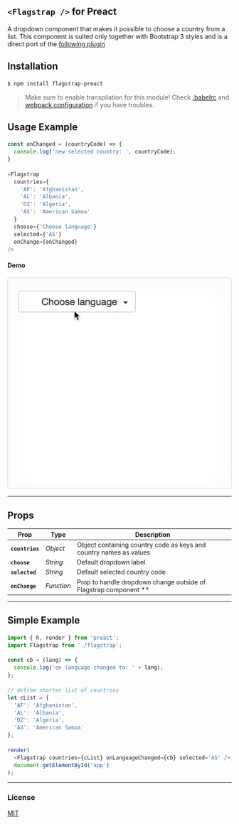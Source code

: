## `<Flagstrap />` for Preact

A dropdown component that makes it possible to choose a country from a list. This component is suited only together with Bootstrap 3 styles and is a direct port of the [following plugin](https://github.com/blazeworx/flagstrap)

## Installation
```sh
$ npm install flagstrap-preact
```



> Make sure to enable transpilation for this module! Check [.babelrc](https://github.com/bboydflo/flagstrap-preact/blob/master/.babelrc) and [webpack configuration](https://github.com/bboydflo/flagstrap-preact/blob/master/https://github.com/bboydflo/flagstrap-preact/blob/master/webpack.config.js) if you have troubles.



## Usage Example


```js
const onChanged = (countryCode) => {
  console.log('new selected country: ', countryCode);
}

<Flagstrap
  countries={
    'AF': 'Afghanistan',
    'AL': 'Albania',
    'DZ': 'Algeria',
    'AS': 'American Samoa'
  }
  choose={'Choose language'}
  selected={'AS'}
  onChange={onChanged}
/>
```


#### Demo

<img alt="preview" src="https://github.com/bboydflo/flagstrap-preact/blob/master/flagstrap-preact.gif" width="720">

---


## Props

| Prop                | Type       | Description         |
|---------------------|------------|---------------------|
| **`countries`**     | _Object_   | Object containing country code as keys and country names as values 
| **`choose`**        | _String_   | Default dropdown label.
| **`selected`**      | _String_   | Default selected country code
| **`onChange`**      | _Function_ | Prop to handle dropdown change outside of Flagstrap component \*\*


---

## Simple Example


```js
import { h, render } from 'preact';
import Flagstrap from './flagstrap';

const cb = (lang) => {
  console.log('on language changed to: ' + lang);
};

// define shorter list of countries
let cList = {
  'AF': 'Afghanistan',
  'AL': 'Albania',
  'DZ': 'Algeria',
  'AS': 'American Samoa'
};

render(
  <Flagstrap countries={cList} onLanguageChanged={cb} selected='AS' />,
  document.getElementById('app')
);

```

---


### License

[MIT]


[MIT]: http://choosealicense.com/licenses/mit/
